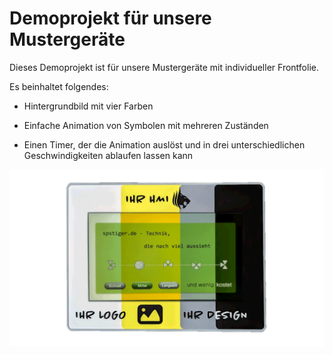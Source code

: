 # Demoprojekt für unsere Mustergeräte

Dieses Demoprojekt ist für unsere Mustergeräte mit individueller Frontfolie.

Es beinhaltet folgendes:

- Hintergrundbild mit vier Farben

- Einfache Animation von Symbolen mit mehreren Zuständen

- Einen Timer, der die Animation auslöst und in drei unterschiedlichen Geschwindigkeiten ablaufen lassen kann

![](assets/81c39f9bc5164bed6b8705b898130e84fe059225.gif)

